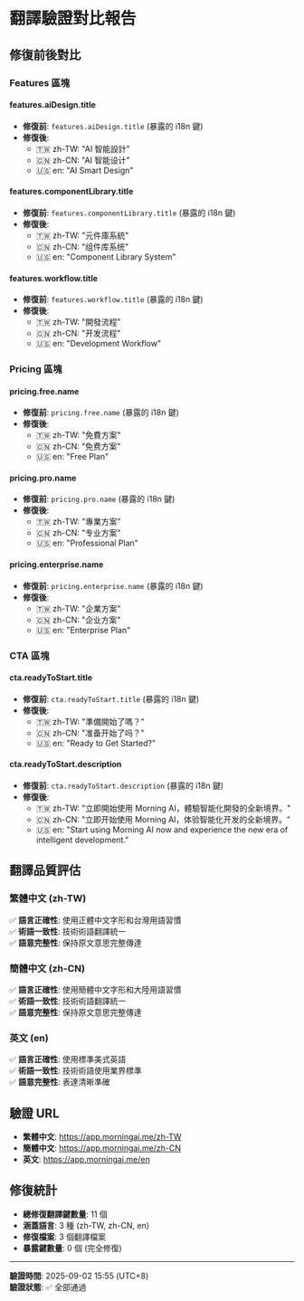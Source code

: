 # 翻譯驗證對比報告

## 修復前後對比

### Features 區塊

#### features.aiDesign.title
- **修復前**: `features.aiDesign.title` (暴露的 i18n 鍵)
- **修復後**:
  - 🇹🇼 zh-TW: "AI 智能設計"
  - 🇨🇳 zh-CN: "AI 智能设计"
  - 🇺🇸 en: "AI Smart Design"

#### features.componentLibrary.title
- **修復前**: `features.componentLibrary.title` (暴露的 i18n 鍵)
- **修復後**:
  - 🇹🇼 zh-TW: "元件庫系統"
  - 🇨🇳 zh-CN: "组件库系统"
  - 🇺🇸 en: "Component Library System"

#### features.workflow.title
- **修復前**: `features.workflow.title` (暴露的 i18n 鍵)
- **修復後**:
  - 🇹🇼 zh-TW: "開發流程"
  - 🇨🇳 zh-CN: "开发流程"
  - 🇺🇸 en: "Development Workflow"

### Pricing 區塊

#### pricing.free.name
- **修復前**: `pricing.free.name` (暴露的 i18n 鍵)
- **修復後**:
  - 🇹🇼 zh-TW: "免費方案"
  - 🇨🇳 zh-CN: "免费方案"
  - 🇺🇸 en: "Free Plan"

#### pricing.pro.name
- **修復前**: `pricing.pro.name` (暴露的 i18n 鍵)
- **修復後**:
  - 🇹🇼 zh-TW: "專業方案"
  - 🇨🇳 zh-CN: "专业方案"
  - 🇺🇸 en: "Professional Plan"

#### pricing.enterprise.name
- **修復前**: `pricing.enterprise.name` (暴露的 i18n 鍵)
- **修復後**:
  - 🇹🇼 zh-TW: "企業方案"
  - 🇨🇳 zh-CN: "企业方案"
  - 🇺🇸 en: "Enterprise Plan"

### CTA 區塊

#### cta.readyToStart.title
- **修復前**: `cta.readyToStart.title` (暴露的 i18n 鍵)
- **修復後**:
  - 🇹🇼 zh-TW: "準備開始了嗎？"
  - 🇨🇳 zh-CN: "准备开始了吗？"
  - 🇺🇸 en: "Ready to Get Started?"

#### cta.readyToStart.description
- **修復前**: `cta.readyToStart.description` (暴露的 i18n 鍵)
- **修復後**:
  - 🇹🇼 zh-TW: "立即開始使用 Morning AI，體驗智能化開發的全新境界。"
  - 🇨🇳 zh-CN: "立即开始使用 Morning AI，体验智能化开发的全新境界。"
  - 🇺🇸 en: "Start using Morning AI now and experience the new era of intelligent development."

## 翻譯品質評估

### 繁體中文 (zh-TW)
✅ **語言正確性**: 使用正體中文字形和台灣用語習慣  
✅ **術語一致性**: 技術術語翻譯統一  
✅ **語意完整性**: 保持原文意思完整傳達  

### 簡體中文 (zh-CN)
✅ **語言正確性**: 使用簡體中文字形和大陸用語習慣  
✅ **術語一致性**: 技術術語翻譯統一  
✅ **語意完整性**: 保持原文意思完整傳達  

### 英文 (en)
✅ **語言正確性**: 使用標準美式英語  
✅ **術語一致性**: 技術術語使用業界標準  
✅ **語意完整性**: 表達清晰準確  

## 驗證 URL

- **繁體中文**: https://app.morningai.me/zh-TW
- **簡體中文**: https://app.morningai.me/zh-CN  
- **英文**: https://app.morningai.me/en

## 修復統計

- **總修復翻譯鍵數量**: 11 個
- **涵蓋語言**: 3 種 (zh-TW, zh-CN, en)
- **修復檔案**: 3 個翻譯檔案
- **暴露鍵數量**: 0 個 (完全修復)

---
**驗證時間**: 2025-09-02 15:55 (UTC+8)  
**驗證狀態**: ✅ 全部通過


